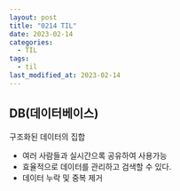 ```yaml
---
layout: post
title: "0214 TIL"
date: 2023-02-14
categories:
  - TIL
tags:
  - til
last_modified_at: 2023-02-14
---
```


## DB(데이터베이스)

구조화된 데이터의 집합

- 여러 사람들과 실시간으록 공유하여 사용가능
- 효율적으로 데이터를 관리하고 검색할 수 있다.
- 데이터 누락 및 중복 제거
